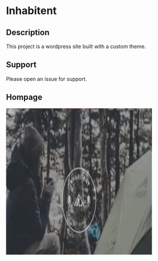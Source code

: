 # Inhabitent

## Description
This project is a wordpress site built with a custom theme.

## Support
Please open an issue for support.


## Hompage
<img src="./screenshots-readme/Inhabitent-Homepage.gif"   width="400" height="400" alt="inhabitent-homepage" />